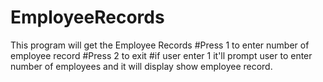 # EmployeeRecords
This program will get the Employee Records
#Press 1 to enter number of employee record
#Press 2 to exit
#if user enter 1 it'll prompt user to enter number of employees
and it will display show employee record.

